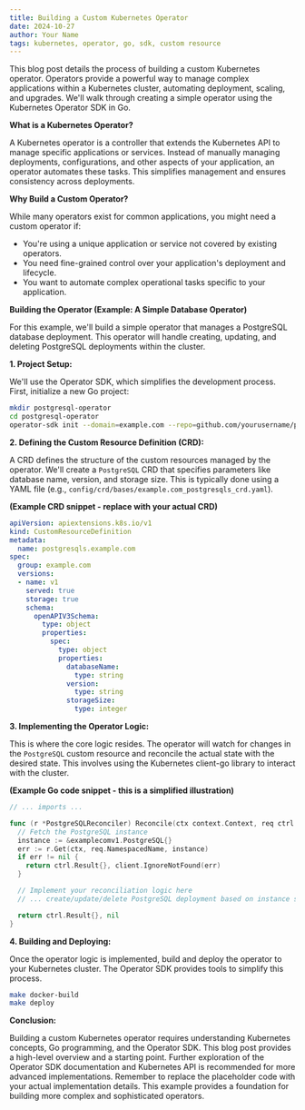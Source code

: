 ```yaml
---
title: Building a Custom Kubernetes Operator
date: 2024-10-27
author: Your Name
tags: kubernetes, operator, go, sdk, custom resource
---
```


This blog post details the process of building a custom Kubernetes operator.  Operators provide a powerful way to manage complex applications within a Kubernetes cluster, automating deployment, scaling, and upgrades.  We'll walk through creating a simple operator using the Kubernetes Operator SDK in Go.

**What is a Kubernetes Operator?**

A Kubernetes operator is a controller that extends the Kubernetes API to manage specific applications or services.  Instead of manually managing deployments, configurations, and other aspects of your application, an operator automates these tasks.  This simplifies management and ensures consistency across deployments.

**Why Build a Custom Operator?**

While many operators exist for common applications, you might need a custom operator if:

* You're using a unique application or service not covered by existing operators.
* You need fine-grained control over your application's deployment and lifecycle.
* You want to automate complex operational tasks specific to your application.

**Building the Operator (Example: A Simple Database Operator)**

For this example, we'll build a simple operator that manages a PostgreSQL database deployment.  This operator will handle creating, updating, and deleting PostgreSQL deployments within the cluster.

**1. Project Setup:**

We'll use the Operator SDK, which simplifies the development process.  First, initialize a new Go project:

```bash
mkdir postgresql-operator
cd postgresql-operator
operator-sdk init --domain=example.com --repo=github.com/yourusername/postgresql-operator
```

**2. Defining the Custom Resource Definition (CRD):**

A CRD defines the structure of the custom resources managed by the operator.  We'll create a `PostgreSQL` CRD that specifies parameters like database name, version, and storage size.  This is typically done using a YAML file (e.g., `config/crd/bases/example.com_postgresqls_crd.yaml`).

**(Example CRD snippet - replace with your actual CRD)**

```yaml
apiVersion: apiextensions.k8s.io/v1
kind: CustomResourceDefinition
metadata:
  name: postgresqls.example.com
spec:
  group: example.com
  versions:
  - name: v1
    served: true
    storage: true
    schema:
      openAPIV3Schema:
        type: object
        properties:
          spec:
            type: object
            properties:
              databaseName:
                type: string
              version:
                type: string
              storageSize:
                type: integer
```

**3. Implementing the Operator Logic:**

This is where the core logic resides.  The operator will watch for changes in the `PostgreSQL` custom resource and reconcile the actual state with the desired state.  This involves using the Kubernetes client-go library to interact with the cluster.

**(Example Go code snippet - this is a simplified illustration)**

```go
// ... imports ...

func (r *PostgreSQLReconciler) Reconcile(ctx context.Context, req ctrl.Request) (ctrl.Result, error) {
  // Fetch the PostgreSQL instance
  instance := &examplecomv1.PostgreSQL{}
  err := r.Get(ctx, req.NamespacedName, instance)
  if err != nil {
    return ctrl.Result{}, client.IgnoreNotFound(err)
  }

  // Implement your reconciliation logic here
  // ... create/update/delete PostgreSQL deployment based on instance spec ...

  return ctrl.Result{}, nil
}
```

**4. Building and Deploying:**

Once the operator logic is implemented, build and deploy the operator to your Kubernetes cluster.  The Operator SDK provides tools to simplify this process.

```bash
make docker-build
make deploy
```

**Conclusion:**

Building a custom Kubernetes operator requires understanding Kubernetes concepts, Go programming, and the Operator SDK.  This blog post provides a high-level overview and a starting point.  Further exploration of the Operator SDK documentation and Kubernetes API is recommended for more advanced implementations. Remember to replace the placeholder code with your actual implementation details.  This example provides a foundation for building more complex and sophisticated operators.

